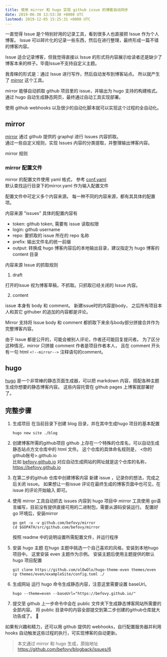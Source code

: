 ```yaml
---
title: 使用 mirror 和 hugo 实现 github issue 的博客自动同步
date: 2019-06-30 13:53:30 +0000 UTC
lastmod: 2019-12-05 15:25:31 +0000 UTC
---
```

一直觉得 Issue 是个特别好用的记录工具，看到很多人也直接把 Issue 作为个人博客。 Issue 可以碎片化的记录一些东西，然后在进行整理，最终形成一篇不错的博客内容。

Issue 适合记录博客，但我觉得直接以 Issue 的形式将内容展示给读者还是缺少了博客本来的样子。毕竟Issue不支持自定义主题。

我青睐的形式是：通过 Issue 进行写作，然后自动发布到博客站点。 所以就产生了 [mirror](https://github.com/befovy/mirror)  这个工具。

mirror 能够自动抓取 github 项目里的 issue，并输出为 hugo 支持的构建格式。 通过 hugo 自动生成静态网页，最终通过自动工具实现部署。

使用 github webhooks 以及很少的自动化脚本就可以实现这个过程的全自动化。

<!--mirror-->


## mirror

[mirror](https://github.com/befovy/mirror) 通过 github 提供的 graphql 进行 Issues 内容抓取。  
通过一些自定义规则，实现 Issues 内容的分类提取，并整理输出博客内容。

mirror 规则 


### mirror 配置文件

mirror 的配置文件使用 yaml 格式， 参考 [conf.yaml](./conf.yaml)  
默认查找运行目录下的mirror.yaml 作为输入配置文件

配置文件中可定义多个内容来源。 每一种不同的内容来源，都有其具体的配置项。

内容来源 "issues" 具体的配置内容有

- token: github token, 需要有 issue 读取权限
- login: github username
- repo:  要抓取的 issue 所在的 repo 名称
- prefix: 输出文件名的统一前缀
- output: 转换成 hugo 博客内容后的本地输出目录，建议指定为 hugo 博客的 content 目录

内容来源 Issue 的抓取规则

1. draft

打开的Issue 视为博客草稿，不抓取。只抓取已经关闭的 Issue 内容。

2. content

issue 本身有 body 和 comment。 新建issue时的内容是body， 之后所有项目本人和其它 githuber 的追加的内容都是评论。

Mirror 支持将 Issue body 和 comment 都抓取下来余与body部分拼接合并作为完整博客内容。

由于 Issue 都是公开的，可能会被别人评论，作者还可能回复提问者。
为了区分这种情况，mirror 只拼接 comment 作者是项目作者本人， 且在 comment 开头有一句 html `<!--mirror-->` 注释语句的comment。


<!--mirror-->
## hugo 

[hugo](https://gohugo.io/) 是一个非常棒的静态页面生成器，可以把 markdown 内容，搭配各种主题生成你想要的静态博客内容。  这些内容托管在 github pages 上博客就部署好了。

<!--mirror-->
## 完整步骤

1.  生成项目
   在当前目录下创建 blog 目录，并在其中生成hugo 项目的基本配置
    ```
    hugo new site ./blog
    ```

2. 创建博客所需的github项目
github 上存在一个特殊的仓库名，可以自动生成静态站点方文仓库中的 html 文件。
这个仓库的具体命名规则是， <你的github账号>.github.io  
比如 [befovy.github.io](https://github.com/befovy/befovy.github.io)
对应自动生成网站的网址就是这个仓库的名称，https://befovy.github.io

3. 在第二步的github 仓库中创建博客内容
新建 issue ，记录你的想法，完成之后关闭 issue。
如果想让一些issue 评论在最终生成的博客页面中也可见，在 issue 的评论开始输入 <!---> 即可。

4. 使用 mirror 工具自动抓去 issues 内容到 hugo 项目中
   mirror 工具使用 go语言编写，目前没有提供直接可用的二进制包，需要从源码安装运行。
   配置好 go 环境后，安装mirror
   ```
   go get -u -v github.com/befovy/mirror
   cd $GOPATH/src/github.com/befovy/mirror
   ```
   按照 readme 中的说明设置所需配置文件，并运行程序

5. 安装 hugo 主题
在hugo 主题中挑选一个自己喜欢的风格，安装到本地hugo项目中。
这里安装 even 主题作为示例。
安装主题后使用主题提供的默认hugo 项目配置
    ```
   git clone https://github.com/olOwOlo/hugo-theme-even themes/even
   cp themes/even/exampleSite/config.toml ./
   ```
6. 生成网站
   运行 hugo 命令生成静态内容，注意这里需要设置 baseUrl。
   ```
   hugo --theme=even --baseUrl="https://befovy.github.io/"
   ```

7. 提交至 github 
   上一步命令中会在 public 文件夹下生成静态博客网站所需要的全部内容。
   将 public 目录中的内容全部提交到第二步创建的github仓库就大功告成了。 
   👏


如果有兴趣和精力，还可以用 github 提供的 webhooks，自行配置服务器并利用 hooks 自动触发这些过程的执行，可实现博客的自动更新。


> 本文通过 mirror 和 hugo 生成，原始地址 https://github.com/befovy/blogback/issues/6

